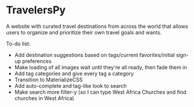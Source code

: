 # TravelersPy

A website with curated travel destinations from across the world that allows users to organize and prioritize their own travel goals and wants.

To-do list:
- Add destination suggestions based on tags/current favorites/initial sign-up preferences
- Make loading of all images wait until they're all ready, then fade them in
- Add tag categories and give every tag a category
- Transition to MaterializeCSS
- Add auto-complete and tag-like look to search
- Make search more filter-y (so I can type West Africa Churches and find churches in West Africa)